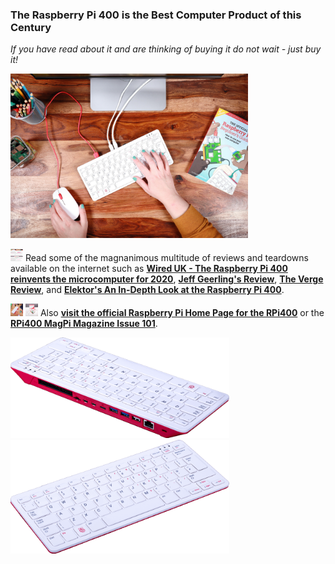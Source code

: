 ### The Raspberry Pi 400 is the Best Computer Product of this Century 
*If you have read about it and are thinking of buying it do not wait - just buy it!* 
<p align="left">
<img src="images/Image6.jpg" width="380" />
</p>

<img src="images/RPi400TheVergeReview.png" width="20" height="20"/> Read some of the magnanimous multitude of reviews and teardowns available on the internet such as [**Wired UK - The Raspberry Pi 400 reinvents the microcomputer for 2020**](https://www.wired.co.uk/article/raspberry-pi-400-review), [**Jeff Geerling's Review**](https://www.jeffgeerling.com/blog/2020/raspberry-pi-400-teardown-and-review), [**The Verge Review**](https://www.theverge.com/2020/11/2/21542278/raspberry-pi-400-keyboard-computer-arm-release-date-news-features), and [**Elektor's An In-Depth Look at the Raspberry Pi 400**](https://www.elektormagazine.com/news/raspberry-pi-400-review).

<img src="images/image1.jpeg" width="20" height="20"/>  <img src="images/image4.jpeg" width="20" height="20"/> Also [**visit the official Raspberry Pi Home Page for the RPi400**](https://www.raspberrypi.org/products/raspberry-pi-400/) or the [**RPi400 MagPi Magazine Issue 101**](https://magpi.raspberrypi.org/issues/101).  
<p align="left">
<img src="images/Back.png" width="350" />
<img src="images/Front.png" width="350" />  
</p>

